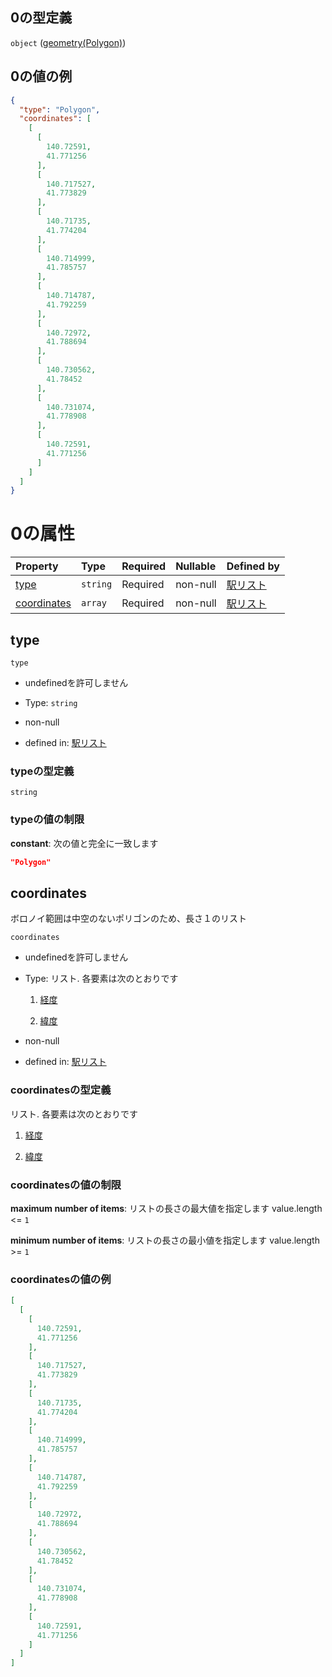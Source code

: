 ## 0の型定義

`object` ([geometry(Polygon)](station-駅オブジェクト-properties-ボロノイ範囲-properties-geometrypolygonlinestring-oneof-geometrypolygon.md))

## 0の値の例

```json
{
  "type": "Polygon",
  "coordinates": [
    [
      [
        140.72591,
        41.771256
      ],
      [
        140.717527,
        41.773829
      ],
      [
        140.71735,
        41.774204
      ],
      [
        140.714999,
        41.785757
      ],
      [
        140.714787,
        41.792259
      ],
      [
        140.72972,
        41.788694
      ],
      [
        140.730562,
        41.78452
      ],
      [
        140.731074,
        41.778908
      ],
      [
        140.72591,
        41.771256
      ]
    ]
  ]
}
```

# 0の属性

| Property                    | Type     | Required | Nullable | Defined by                                                                                                                                                                                                                |
| :-------------------------- | :------- | :------- | :------- | :------------------------------------------------------------------------------------------------------------------------------------------------------------------------------------------------------------------------ |
| [type](#type)               | `string` | Required | non-null | [駅リスト](station-駅オブジェクト-properties-ボロノイ範囲-properties-geometrypolygonlinestring-oneof-geometrypolygon-properties-type.md "undefined#/items/properties/voronoi/properties/geometry/oneOf/0/properties/type")                 |
| [coordinates](#coordinates) | `array`  | Required | non-null | [駅リスト](station-駅オブジェクト-properties-ボロノイ範囲-properties-geometrypolygonlinestring-oneof-geometrypolygon-properties-polygonの座標リスト.md "undefined#/items/properties/voronoi/properties/geometry/oneOf/0/properties/coordinates") |

## type



`type`

*   undefinedを許可しません

*   Type: `string`

*   non-null

*   defined in: [駅リスト](station-駅オブジェクト-properties-ボロノイ範囲-properties-geometrypolygonlinestring-oneof-geometrypolygon-properties-type.md "undefined#/items/properties/voronoi/properties/geometry/oneOf/0/properties/type")

### typeの型定義

`string`

### typeの値の制限

**constant**: 次の値と完全に一致します

```json
"Polygon"
```

## coordinates

ボロノイ範囲は中空のないポリゴンのため、長さ１のリスト

`coordinates`

*   undefinedを許可しません

*   Type: リスト. 各要素は次のとおりです

    1.  [経度](station-駅オブジェクト-properties-ボロノイ範囲-properties-geometrypolygonlinestring-oneof-geometrypolygon-properties-polygonの座標リスト-polygonの座標リスト0-座標点-items-経度.md "check type definition")

    2.  [緯度](station-駅オブジェクト-properties-ボロノイ範囲-properties-geometrypolygonlinestring-oneof-geometrypolygon-properties-polygonの座標リスト-polygonの座標リスト0-座標点-items-緯度.md "check type definition")

*   non-null

*   defined in: [駅リスト](station-駅オブジェクト-properties-ボロノイ範囲-properties-geometrypolygonlinestring-oneof-geometrypolygon-properties-polygonの座標リスト.md "undefined#/items/properties/voronoi/properties/geometry/oneOf/0/properties/coordinates")

### coordinatesの型定義

リスト. 各要素は次のとおりです

1.  [経度](station-駅オブジェクト-properties-ボロノイ範囲-properties-geometrypolygonlinestring-oneof-geometrypolygon-properties-polygonの座標リスト-polygonの座標リスト0-座標点-items-経度.md "check type definition")

2.  [緯度](station-駅オブジェクト-properties-ボロノイ範囲-properties-geometrypolygonlinestring-oneof-geometrypolygon-properties-polygonの座標リスト-polygonの座標リスト0-座標点-items-緯度.md "check type definition")

### coordinatesの値の制限

**maximum number of items**: リストの長さの最大値を指定します value.length <= `1`

**minimum number of items**: リストの長さの最小値を指定します value.length >= `1`

### coordinatesの値の例

```json
[
  [
    [
      140.72591,
      41.771256
    ],
    [
      140.717527,
      41.773829
    ],
    [
      140.71735,
      41.774204
    ],
    [
      140.714999,
      41.785757
    ],
    [
      140.714787,
      41.792259
    ],
    [
      140.72972,
      41.788694
    ],
    [
      140.730562,
      41.78452
    ],
    [
      140.731074,
      41.778908
    ],
    [
      140.72591,
      41.771256
    ]
  ]
]
```
